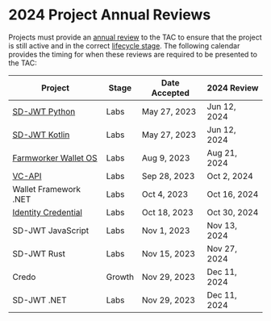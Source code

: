 # 2024 Project Annual Reviews

Projects must provide an [annual review](../../../governance/project-annual-review-process.md) to the TAC to ensure that the project is still active and in the correct [lifecycle stage](../../../governance/project-lifecycle.md#stages). The following calendar provides the timing for when these reviews are required to be presented to the TAC:

| Project                       | Stage  | Date Accepted | 2024 Review  |
|-------------------------------| ------ | ------------- | ------------ |
| [SD-JWT Python]               | Labs   | May 27, 2023  | Jun 12, 2024 |
| [SD-JWT Kotlin]               | Labs   | May 27, 2023  | Jun 12, 2024 |
| [Farmworker Wallet OS]        | Labs   | Aug  9, 2023  | Aug 21, 2024 |
| [VC-API]                      | Labs   | Sep 28, 2023  | Oct  2, 2024 |
| Wallet Framework .NET         | Labs   | Oct  4, 2023  | Oct 16, 2024 |
| [Identity Credential]         | Labs   | Oct 18, 2023  | Oct 30, 2024 |
| SD-JWT JavaScript             | Labs   | Nov  1, 2023  | Nov 13, 2024 |
| SD-JWT Rust                   | Labs   | Nov 15, 2023  | Nov 27, 2024 |
| Credo                         | Growth | Nov 29, 2023  | Dec 11, 2024 |
| SD-JWT .NET                   | Labs   | Nov 29, 2023  | Dec 11, 2024 |

[SD-JWT Python]: ./2024-sd-jwt-python-annual.md
[SD-JWT Kotlin]: ./2024-sd-jwt-kotlin-annual.md
[Farmworker Wallet OS]: ./2024-farmworker-wallet-os-annual.md
[VC-API]: ./2024-vc-api-implementation-annual.md
[Identity Credential]: ./2024-identity-credential-annual.md